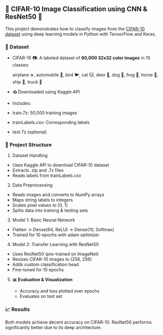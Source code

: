 
## 🧠 CIFAR-10 Image Classification using CNN & ResNet50 🚀

This project demonstrates how to classify images from the [CIFAR-10 dataset](https://www.cs.toronto.edu/~kriz/cifar.html) using deep learning models in Python with TensorFlow and Keras.


### 📁 Dataset

* CIFAR-10 📷: A labeled dataset of **60,000 32x32 color images** in 10 classes:

  
  airplane ✈️, automobile 🚗, bird 🐦, cat 🐱, deer 🦌,
  dog 🐶, frog 🐸, horse 🐴, ship 🚢, truck 🚛
  

* 📥 Downloaded using Kaggle API

*  Includes:

  * train.7z: 50,000 training images
  * trainLabels.csv: Corresponding labels
  * test.7z (optional)

### 🔧 Project Structure

1.  Dataset Handling

   * Uses Kaggle API to download CIFAR-10 dataset
   * Extracts .zip and .7z files
   * Reads labels from trainLabels.csv

2.  Data Preprocessing

   * Reads images and converts to NumPy arrays
   * Maps string labels to integers
   * Scales pixel values to \[0, 1]
   * Splits data into training & testing sets

3.  Model 1: Basic Neural Network

   * Flatten → Dense(64, ReLU) → Dense(10, Softmax)
   * Trained for 10 epochs with adam optimizer

4.  Model 2: Transfer Learning with ResNet50

   * Uses ResNet50 (pre-trained on ImageNet)
   * Resizes CIFAR-10 images to (256, 256)
   * Adds custom classification head
   * Fine-tuned for 10 epochs

5. **📊 Evaluation & Visualization**

   * Accuracy and loss plotted over epochs
   * Evaluates on test set

### 📈 Results

 Both models achieve decent accuracy on CIFAR-10.
 ResNet50 performs significantly better due to its deep architecture.

